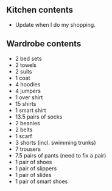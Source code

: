 ## Kitchen contents

 - Update when I do my shopping.

## Wardrobe contents

 - 2 bed sets
 - 2 towels
 - 2 suits
 - 1 coat
 - 4 hoodies
 - 4 jumpers
 - 1 over shirt
 - 15 shirts
 - 1 smart shirt
 - 13.5 pairs of socks
 - 2 beanies
 - 2 belts
 - 1 scarf
 - 3 shorts (incl. swimming trunks)
 - 7 trousers
 - 7.5 pairs of pants (need to fix a pair)
 - 1 pair of shoes
 - 1 pair of slippers
 - 1 pair of slides
 - 1 pair of smart shoes